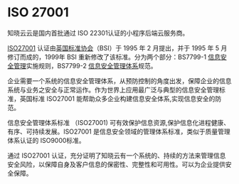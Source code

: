 # ISO 27001 
知晓云云是国内首批通过 ISO 22301认证的小程序后端云服务商。

[ISO27001](https://baike.baidu.com/item/ISO27001认证) 认证由[英国标准协会](https://baike.baidu.com/item/英国标准协会/1212185)（BSI）于 1995 年 2 月提出，并于 1995 年 5 月修订而成的，1999年 BSI 重新修改了该标准。分为两个部分：BS7799-1 [信息安全管理](https://baike.baidu.com/item/信息安全管理/5679553)实施规则，BS7799-2 [信息安全管理体系](https://baike.baidu.com/item/信息安全管理体系/2651589)规范。

企业需要一个系统的信息安全管理体系，从预防控制的角度出发，保障企业的信息系统与业务之安全与正常运作。作为世界上应用最广泛与典型的信息安全管理标准，英国标准 ISO27001 能帮助众多企业构建信息安全体系,实现信息安全的防范。

信息安全管理体系标准 （ISO27001) 可有效保护信息资源,保护信息化进程健康、有序、可持续发展。ISO27001 是信息安全领域的管理体系标准，类似于质量管理体系认证的 ISO9000标准。

通过 ISO27001 认证，充分证明了知晓云有一个系统的、持续的方法来管理信息安全风险，以保障自身及客户信息的保密性、完整性和可用性。可以为企业提供安全保障。